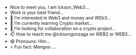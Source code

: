 - Nice to meet you, I am Ickson_Web3...
- Work is your best friend...
- 👀 I’m interested in Web3 and money and WEb3...
- 🌱 I’m currently learning Crypto market...
- 💞️ I’m looking for collaboration on a crypto project...
- 📫 How to reach me @icksongonzaga on WEB2 or WEB3...
- 😄 Pronouns: Him...
- ⚡ Fun fact: Mengoo ...

<!---
Hunter3407/Hunter3407 is a ✨ special ✨ repository because its `README.md` (this file) appears on your GitHub profile.
You can click the Preview link to take a look at your changes.
--->
